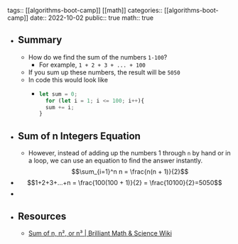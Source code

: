 tags:: [[algorithms-boot-camp]] [[math]]
categories:: [[algorithms-boot-camp]] 
date:: 2022-10-02
public:: true
math:: true

- ## Summary
	- How do we find the sum of the numbers `1-100`?
		- For example, `1 + 2 + 3 + ... + 100`
	- If you sum up these numbers, the result will be `5050`
	- In code this would look like
		- ```js
		  let sum = 0;
		    for (let i = 1; i <= 100; i++){
		    sum += i;
		  }
		  ```
- ## Sum of n Integers Equation
	- However, instead of adding up the numbers 1 through `n` by hand or in a loop, we can use an equation to find the answer instantly. $$\sum_{i=1}^n n = \frac{n(n + 1)}{2}$$
- $$1+2+3+...+n = \frac{100(100 + 1)}{2} = \frac{10100}{2}=5050$$
-
- ## Resources
	- [Sum of n, n², or n³ | Brilliant Math & Science Wiki](https://brilliant.org/wiki/sum-of-n-n2-or-n3)